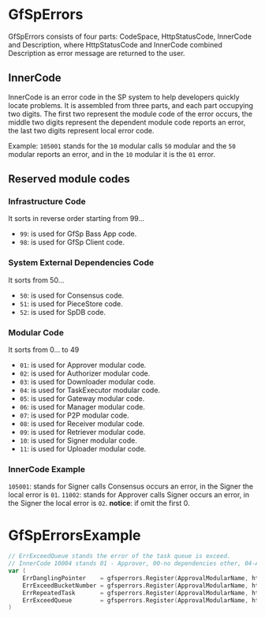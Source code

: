 # GfSpErrors

GfSpErrors consists of four parts: CodeSpace, HttpStatusCode, InnerCode and 
Description, where HttpStatusCode and InnerCode combined Description as error
message are returned to the user.

## InnerCode 
InnerCode is an error code in the SP system to help developers quickly locate 
problems. It is assembled from three parts, and each part occupying two digits.
The first two represent the module code of the error occurs, the middle two 
digits represent the dependent module code reports an error, the last two digits
represent local error code.

Example: `105001` stands for the `10` modular calls `50` modular and the `50` 
modular reports an error, and in the `10` modular it is the `01` error.

## Reserved module codes

### Infrastructure Code
It sorts in reverse order starting from 99...
* `99`: is used for GfSp Bass App code.
* `98`: is used for GfSp Client code.

### System External Dependencies Code
It sorts from 50...
* `50`: is used for Consensus code.
* `51`: is used for PieceStore code.
* `52`: is used for SpDB code.

### Modular Code
It sorts from 0... to 49
* `01`: is used for Approver modular code.
* `02`: is used for Authorizer modular code.
* `03`: is used for Downloader modular code.
* `04`: is used for TaskExecutor modular code.
* `05`: is used for Gateway modular code.
* `06`: is used for Manager modular code.
* `07`: is used for P2P modular code.
* `08`: is used for Receiver modular code.
* `09`: is used for Retriever modular code.
* `10`: is used for Signer modular code.
* `11`: is used for Uploader modular code.

### InnerCode Example
`105001`: stands for Signer calls Consensus occurs an error, in the Signer the local 
error is `01`.
`11002`: stands for Approver calls Signer occurs an error, in the Signer the local
error is `02`.
**notice**: if omit the first 0.

# GfSpErrorsExample
```go
// ErrExceedQueue stands the error of the task queue is exceed.
// InnerCode 10004 stands 01 - Approver, 00-no dependencies other, 04-Approver local the 4th error
var (
    ErrDanglingPointer    = gfsperrors.Register(ApprovalModularName, http.StatusNotFound, 10001, "OoooH.... request lost")
    ErrExceedBucketNumber = gfsperrors.Register(ApprovalModularName, http.StatusServiceUnavailable, 10002, "account buckets exceed the limit")
    ErrRepeatedTask       = gfsperrors.Register(ApprovalModularName, http.StatusBadRequest, 10003, "ask approval request repeated")
    ErrExceedQueue        = gfsperrors.Register(ApprovalModularName, http.StatusServiceUnavailable, 10004, "ask approval request exceed the limit, try again later")
)
```
